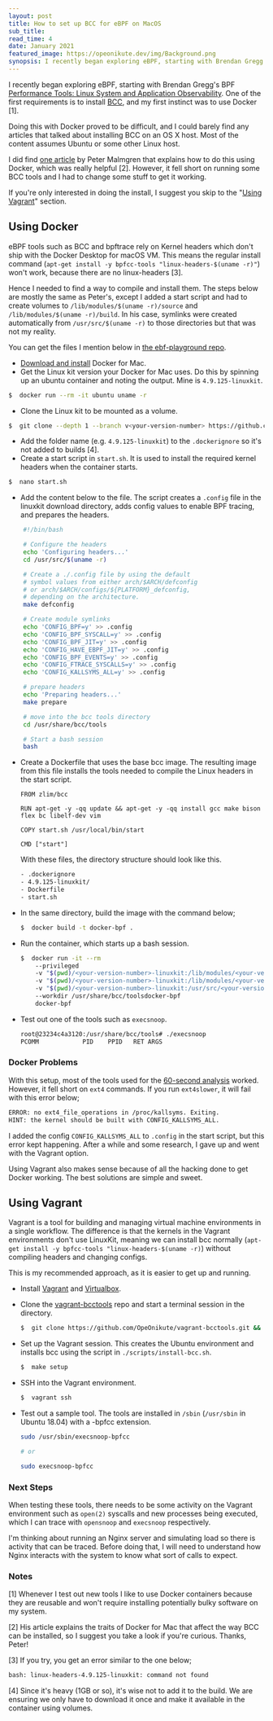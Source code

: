 ```yaml
---
layout: post
title: How to set up BCC for eBPF on MacOS
sub_title: 
read_time: 4
date: January 2021
featured_image: https://opeonikute.dev/img/Background.png
synopsis: I recently began exploring eBPF, starting with Brendan Gregg's BPF book. One of the first requirements is to install BCC tools, and my first instinct was to use Docker.
---
```


I recently began exploring eBPF, starting with Brendan Gregg's BPF [Performance Tools: Linux System and Application Observability](https://search.safaribooksonline.com/book/operating-systems-and-server-administration/linux/9780136588870). One of the first requirements is to install [BCC](https://github.com/iovisor/bcc), and my first instinct was to use Docker [1]. 

Doing this with Docker proved to be difficult, and I could barely find any articles that talked about installing BCC on an OS X host. Most of the content assumes Ubuntu or some other Linux host.

I did find [one article](https://petermalmgren.com/docker-mac-bpf-perf/) by Peter Malmgren that explains how to do this using Docker, which was really helpful [2]. However, it fell short on running some BCC tools and I had to change some stuff to get it working. 

If you're only interested in doing the install, I suggest you skip to the "[Using Vagrant]()" section.

## Using Docker

eBPF tools such as BCC and bpftrace rely on Kernel headers which don't ship with the Docker Desktop for macOS VM. This means the regular install command (`apt-get install -y bpfcc-tools "linux-headers-$(uname -r)"`) won't work, because there are no linux-headers [3].

Hence I needed to find a way to compile and install them. The steps below are mostly the same as Peter's, except I added a start script and had to create volumes to `/lib/modules/$(uname -r)/source` and `/lib/modules/$(uname -r)/build`. In his case, symlinks were created automatically from `/usr/src/$(uname -r)` to those directories but that was not my reality.

You can get the files I mention below in [the ebf-playground repo](https://github.com/OpeOnikute/ebpf-playground/tree/master/tools/60-second-analysis/bcc-tools/docker).

- [Download and install](https://docs.docker.com/docker-for-mac/install/) Docker for Mac.
- Get the Linux kit version your Docker for Mac uses. Do this by spinning up an ubuntu container and noting the output. Mine is `4.9.125-linuxkit`.
```bash
$  docker run --rm -it ubuntu uname -r
```
- Clone the Linux kit to be mounted as a volume.
```bash
$  git clone --depth 1 --branch v<your-version-number> https://github.com/linuxkit/linux <your-version-number>-linuxkit
```
- Add the folder name (e.g. `4.9.125-linuxkit`) to the `.dockerignore` so it's not added to builds [4].
- Create a start script in `start.sh`. It is used to install the required kernel headers when the container starts.
```bash
$  nano start.sh
```
- Add the content below to the file. The script creates a `.config` file in the linuxkit download directory, adds config values to enable BPF tracing, and prepares the headers.
```bash
    #!/bin/bash

    # Configure the headers
    echo 'Configuring headers...'
    cd /usr/src/$(uname -r)

    # Create a ./.config file by using the default
    # symbol values from either arch/$ARCH/defconfig
    # or arch/$ARCH/configs/${PLATFORM}_defconfig,
    # depending on the architecture.
    make defconfig

    # Create module symlinks
    echo 'CONFIG_BPF=y' >> .config
    echo 'CONFIG_BPF_SYSCALL=y' >> .config
    echo 'CONFIG_BPF_JIT=y' >> .config
    echo 'CONFIG_HAVE_EBPF_JIT=y' >> .config
    echo 'CONFIG_BPF_EVENTS=y' >> .config
    echo 'CONFIG_FTRACE_SYSCALLS=y' >> .config
    echo 'CONFIG_KALLSYMS_ALL=y' >> .config

    # prepare headers
    echo 'Preparing headers...'
    make prepare

    # move into the bcc tools directory
    cd /usr/share/bcc/tools

    # Start a bash session
    bash
```
- Create a Dockerfile that uses the base bcc image. The resulting image from this file installs the tools needed to compile the Linux headers in the start script.
    ```docker
    FROM zlim/bcc

    RUN apt-get -y -qq update && apt-get -y -qq install gcc make bison flex bc libelf-dev vim

    COPY start.sh /usr/local/bin/start

    CMD ["start"]
    ```

    With these files, the directory structure should look like this.

    ```bash
    - .dockerignore
    - 4.9.125-linuxkit/
    - Dockerfile
    - start.sh
    ```
- In the same directory, build the image with the command below;
    ```bash
    $  docker build -t docker-bpf .
    ```
- Run the container, which starts up a bash session.
    ```bash
    $  docker run -it --rm
        --privileged 
        -v "$(pwd)/<your-version-number>-linuxkit:/lib/modules/<your-version-number>-linuxkit/source"
        -v "$(pwd)/<your-version-number>-linuxkit:/lib/modules/<your-version-number>-linuxkit/build"
        -v "$(pwd)/<your-version-number>-linuxkit:/usr/src/<your-version-number>-linuxkit"
        --workdir /usr/share/bcc/toolsdocker-bpf
        docker-bpf
    ```
- Test out one of the tools such as `execsnoop`.
    ```bash
    root@23234c4a3120:/usr/share/bcc/tools# ./execsnoop
    PCOMM            PID    PPID   RET ARGS
    ```

### Docker Problems

With this setup, most of the tools used for the [60-second analysis](https://github.com/OpeOnikute/ebpf-playground/tree/master/tools/60-second-analysis/bcc-tools) worked. However, it fell short on `ext4` commands. If you run `ext4slower`, it will fail with this error below;

```bash
ERROR: no ext4_file_operations in /proc/kallsyms. Exiting.
HINT: the kernel should be built with CONFIG_KALLSYMS_ALL.
```

I added the config `CONFIG_KALLSYMS_ALL` to `.config` in the start script, but this error kept happening. After a while and some research, I gave up and went with the Vagrant option.

Using Vagrant also makes sense because of all the hacking done to get Docker working. The best solutions are simple and sweet.

## Using Vagrant

Vagrant is a tool for building and managing virtual machine environments in a single workflow. The difference is that the kernels in the Vagrant environments don't use LinuxKit, meaning we can install bcc normally (`apt-get install -y bpfcc-tools "linux-headers-$(uname -r)`) without compiling headers and changing configs.

This is my recommended approach, as it is easier to get up and running.

- Install [Vagrant](https://www.vagrantup.com/downloads) and [Virtualbox](https://www.virtualbox.org/wiki/Downloads).
- Clone the [vagrant-bcctools](https://github.com/OpeOnikute/vagrant-bcctools) repo and start a terminal session in the directory.
    ```bash
    $  git clone https://github.com/OpeOnikute/vagrant-bcctools.git && cd vagrant-bcctools
    ```

- Set up the Vagrant session. This creates the Ubuntu environment and installs bcc using the script in `./scripts/install-bcc.sh`.
    ```bash
    $  make setup
    ```

- SSH into the Vagrant environment.
    ```bash
    $  vagrant ssh
    ```

- Test out a sample tool. The tools are installed in `/sbin` (`/usr/sbin` in Ubuntu 18.04) with a -bpfcc extension.
    ```bash
    sudo /usr/sbin/execsnoop-bpfcc 

    # or

    sudo execsnoop-bpfcc
    ```

### Next Steps

When testing these tools, there needs to be some activity on the Vagrant environment such as `open(2)` syscalls and new processes being executed, which I can trace with `opensnoop` and `execsnoop` respectively.

I'm thinking about running an Nginx server and simulating load so there is activity that can be traced. Before doing that, I will need to understand how Nginx interacts with the system to know what sort of calls to expect.

### Notes

[1] Whenever I test out new tools I like to use Docker containers because they are reusable and won't require installing potentially bulky software on my system.

[2] His article explains the traits of Docker for Mac that affect the way BCC can be installed, so I suggest you take a look if you're curious. Thanks, Peter!

[3] If you try, you get an error similar to the one below;

```bash
bash: linux-headers-4.9.125-linuxkit: command not found
```

[4] Since it's heavy (1GB or so), it's wise not to add it to the build. We are ensuring we only have to download it once and make it available in the container using volumes.
